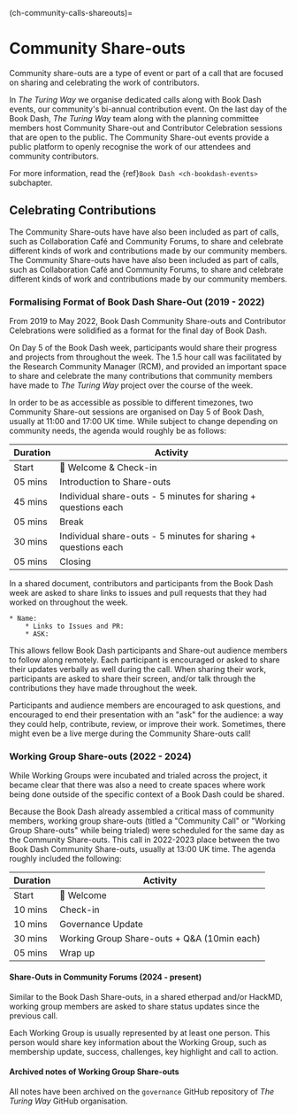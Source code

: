 (ch-community-calls-shareouts)=
# Community Share-outs

Community share-outs are a type of event or part of a call that are focused on sharing and celebrating the work of contributors.

In _The Turing Way_ we organise dedicated calls along with Book Dash events, our community's bi-annual contribution event.
On the last day of the Book Dash, _The Turing Way_ team along with the planning committee members host Community Share-out and Contributor Celebration sessions that are open to the public. 
The Community Share-out events provide a public platform to openly recognise the work of our attendees and community contributors.

For more information, read the {ref}`Book Dash <ch-bookdash-events>` subchapter.

## Celebrating Contributions

The Community Share-outs have have also been included as part of calls, such as Collaboration Café and Community Forums, to share and celebrate different kinds of work and contributions made by our community members.
The Community Share-outs have have also been included as part of calls, such as Collaboration Café and Community Forums, to share and celebrate different kinds of work and contributions made by our community members.

### Formalising Format of Book Dash Share-Out (2019 - 2022)

From 2019 to May 2022, Book Dash Community Share-outs and Contributor Celebrations were solidified as a format for the final day of Book Dash.

On Day 5 of the Book Dash week, participants would share their progress and projects from throughout the week. The 1.5 hour call was facilitated by the Research Community Manager (RCM), and provided an important space to share and celebrate the many contributions that community members have made to _The Turing Way_ project over the course of the week.

In order to be as accessible as possible to different timezones, two Community Share-out sessions are organised on Day 5 of Book Dash, usually at 11:00 and 17:00 UK time. While subject to change depending on community needs, the agenda would roughly be as follows: 

| Duration | Activity |
| ---- | -------- |
| Start | 👋 Welcome & Check-in |
| 05 mins | Introduction to Share-outs |
| 45 mins | Individual share-outs - 5 minutes for sharing + questions each |
| 05 mins | Break |
| 30 mins | Individual share-outs - 5 minutes for sharing + questions each |
| 05 mins | Closing |

In a shared document, contributors and participants from the Book Dash week are asked to share links to issues and pull requests that they had worked on throughout the week.

```
* Name:
    * Links to Issues and PR:
    * ASK:
```

This allows fellow Book Dash participants and Share-out audience members to follow along remotely. Each participant is encouraged or asked to share their updates verbally as well during the call.
When sharing their work, participants are asked to share their screen, and/or talk through the contributions they have made throughout the week. 

Participants and audience members are encouraged to ask questions, and encouraged to end their presentation with an "ask" for the audience: a way they could help, contribute, review, or improve their work.
Sometimes, there might even be a live merge during the Community Share-outs call! 

### Working Group Share-outs (2022 - 2024)

While Working Groups were incubated and trialed across the project, it became clear that there was also a need to create spaces where work being done outside of the specific context of a Book Dash could be shared.

Because the Book Dash already assembled a critical mass of community members, working group share-outs (titled a "Community Call" or "Working Group Share-outs" while being trialed) were scheduled for the same day as the Community Share-outs. 
This call in 2022-2023 place between the two Book Dash Community Share-outs, usually at 13:00 UK time. 
The agenda roughly included the following: 

| Duration | Activity |
| ---- | -------- |
| Start | 👋 Welcome |
| 10 mins | Check-in |
| 10 mins | Governance Update | 
| 30 mins | Working Group Share-outs + Q&A (10min each) |
| 05 mins | Wrap up |

#### Share-Outs in Community Forums (2024 - present)

Similar to the Book Dash Share-outs, in a shared etherpad and/or HackMD, working group members are asked to share status updates since the previous call.

Each Working Group is usually represented by at least one person.
This person would share key information about the Working Group, such as membership update, success, challenges, key highlight and call to action.

#### Archived notes of Working Group Share-outs

All notes have been archived on the `governance` GitHub repository of _The Turing Way_ GitHub organisation.
